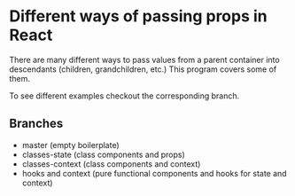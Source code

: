 # Different ways of passing props in React

There are many different ways to pass values from a parent container into descendants (children, grandchildren, etc.) This program covers some of them.

To see different examples checkout the corresponding branch.

## Branches
- master (empty boilerplate)
- classes-state (class components and props)
- classes-context (class components and context)
- hooks and context (pure functional components and hooks for state and context)
